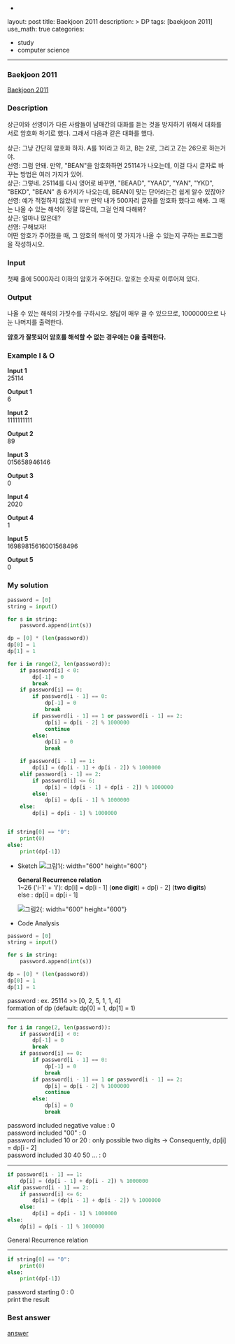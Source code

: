 -
layout: post
title: Baekjoon 2011
description: >
  DP
tags: [baekjoon 2011]
use_math: true
categories:
  - study
  - computer science
---
### Baekjoon 2011
[Baekjoon 2011](https://www.acmicpc.net/problem/2011)

### Description
상근이와 선영이가 다른 사람들이 남매간의 대화를 듣는 것을 방지하기 위해서 대화를 서로 암호화 하기로 했다. 그래서 다음과 같은 대화를 했다.

상근: 그냥 간단히 암호화 하자. A를 1이라고 하고, B는 2로, 그리고 Z는 26으로 하는거야.<br>
선영: 그럼 안돼. 만약, "BEAN"을 암호화하면 25114가 나오는데, 이걸 다시 글자로 바꾸는 방법은 여러 가지가 있어.<br>
상근: 그렇네. 25114를 다시 영어로 바꾸면, "BEAAD", "YAAD", "YAN", "YKD", "BEKD", "BEAN" 총 6가지가 나오는데, BEAN이 맞는 단어라는건 쉽게 알수 있잖아?<br>
선영: 예가 적절하지 않았네 ㅠㅠ 만약 내가 500자리 글자를 암호화 했다고 해봐. 그 때는 나올 수 있는 해석이 정말 많은데, 그걸 언제 다해봐?<br>
상근: 얼마나 많은데?<br>
선영: 구해보자!<br>
어떤 암호가 주어졌을 때, 그 암호의 해석이 몇 가지가 나올 수 있는지 구하는 프로그램을 작성하시오.

### Input
첫째 줄에 5000자리 이하의 암호가 주어진다. 암호는 숫자로 이루어져 있다.

### Output
나올 수 있는 해석의 가짓수를 구하시오. 정답이 매우 클 수 있으므로, 1000000으로 나눈 나머지를 출력한다.

**암호가 잘못되어 암호를 해석할 수 없는 경우에는 0을 출력한다.**

### Example I & O
**Input 1** <br>
25114 <br>


**Output 1**<br>
6<br>

**Input 2** <br>
1111111111 <br>


**Output 2**<br>
89<br>


**Input 3** <br>
015658946146 <br>


**Output 3**<br>
0<br>

**Input 4** <br>
2020 <br>


**Output 4**<br>
1<br>

**Input 5** <br>
16989815616001568496 <br>


**Output 5**<br>
0<br>

### My solution
~~~python
password = [0]
string = input()

for s in string:
    password.append(int(s))

dp = [0] * (len(password))
dp[0] = 1
dp[1] = 1

for i in range(2, len(password)):
    if password[i] < 0:
        dp[-1] = 0
        break
    if password[i] == 0:
        if password[i - 1] == 0:
            dp[-1] = 0
            break
        if password[i - 1] == 1 or password[i - 1] == 2:
            dp[i] = dp[i - 2] % 1000000
            continue
        else:
            dp[i] = 0
            break

    if password[i - 1] == 1:
        dp[i] = (dp[i - 1] + dp[i - 2]) % 1000000
    elif password[i - 1] == 2:
        if password[i] <= 6:
            dp[i] = (dp[i - 1] + dp[i - 2]) % 1000000
        else:
            dp[i] = dp[i - 1] % 1000000
    else:
        dp[i] = dp[i - 1] % 1000000


if string[0] == "0":
    print(0)
else:        
    print(dp[-1])
~~~

* Sketch
![그림1](https://github.com/hyun-jin891/hyun-jin891.github.io/blob/master/assets/img/94.PNG?raw=true){: width="600" height="600"}<br>

  **General Recurrence relation**<br>
  1~26 ('i-1' + 'i'): dp[i] = dp[i - 1] (**one digit**) + dp[i - 2] (**two digits**)<br>
  else : dp[i] = dp[i - 1]<br>

  ![그림2](https://github.com/hyun-jin891/hyun-jin891.github.io/blob/master/assets/img/95.PNG?raw=true){: width="600" height="600"}<br>

* Code Analysis<br>

~~~python
password = [0]
string = input()

for s in string:
    password.append(int(s))

dp = [0] * (len(password))
dp[0] = 1
dp[1] = 1
~~~
password : ex. 25114 >> [0, 2, 5, 1, 1, 4]<br>
formation of dp (default: dp[0] = 1, dp[1] = 1)

------
~~~python
for i in range(2, len(password)):
    if password[i] < 0:
        dp[-1] = 0
        break
    if password[i] == 0:
        if password[i - 1] == 0:
            dp[-1] = 0
            break
        if password[i - 1] == 1 or password[i - 1] == 2:
            dp[i] = dp[i - 2] % 1000000
            continue
        else:
            dp[i] = 0
            break
~~~
password included negative value : 0<br>
password included "00" : 0<br>
password included 10 or 20 : only possible two digits → Consequently, dp[i] = dp[i - 2]<br>
password included 30 40 50 ... : 0<br>

------
~~~python
if password[i - 1] == 1:
    dp[i] = (dp[i - 1] + dp[i - 2]) % 1000000
elif password[i - 1] == 2:
    if password[i] <= 6:
        dp[i] = (dp[i - 1] + dp[i - 2]) % 1000000
    else:
        dp[i] = dp[i - 1] % 1000000
else:
    dp[i] = dp[i - 1] % 1000000
~~~
General Recurrence relation<br>

-----
~~~python
if string[0] == "0":
    print(0)
else:        
    print(dp[-1])
~~~
password starting 0 : 0<br>
print the result<br>

### Best answer
[answer](https://suri78.tistory.com/106)<br>

